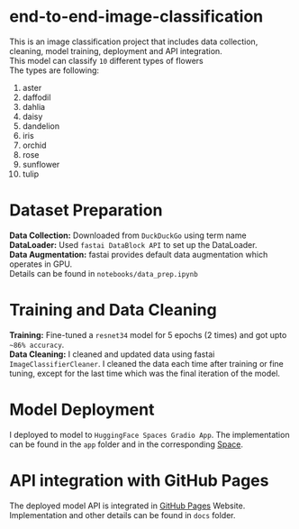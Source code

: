 # end-to-end-image-classification

This is an image classification project that includes data collection, cleaning, model training, deployment and API integration. <br/>
This model can classify `10` different types of flowers <br/>
The types are following: <br/>
1. aster
2. daffodil
3. dahlia
4. daisy
5. dandelion
6. iris
7. orchid
8. rose
9. sunflower
10. tulip

# Dataset Preparation
**Data Collection:** Downloaded from `DuckDuckGo` using term name <br/>
**DataLoader:** Used `fastai DataBlock API` to set up the DataLoader. <br/>
**Data Augmentation:** fastai provides default data augmentation which operates in GPU. <br/>
Details can be found in `notebooks/data_prep.ipynb`

# Training and Data Cleaning
**Training:** Fine-tuned a `resnet34` model for 5 epochs (2 times) and got upto `~86% accuracy`. <br/>
**Data Cleaning:** I cleaned and updated data using fastai `ImageClassifierCleaner`. I cleaned the data each time after training or fine tuning, except for the last time which was the final iteration of the model. <br/>

# Model Deployment
I deployed to model to `HuggingFace Spaces Gradio App`. The implementation can be found in the `app` folder and in the corresponding [Space](https://huggingface.co/spaces/rizveehasan19/flowers_recognizer). <br/>

# API integration with GitHub Pages
The deployed model API is integrated in [GitHub Pages](https://rizveehasan19.github.io/Flowers-Recognizer/) Website. Implementation and other details can be found in `docs` folder.
